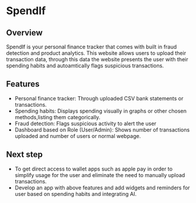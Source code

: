 # SpendIf 
## Overview
SpendIf is your personal finance tracker that comes with built in fraud detection and product analytics. This website allows users to upload their transaction data, through this data the website presents the user with their spending habits and autoamtically flags suspicious transactions.
## Features
* Personal finance tracker:
  Through uploaded CSV bank statements or transactions.
* Spending habits:
  Displays spending visually in graphs or other chosen methods,listing them categorically.
* Fraud detection:
  Flags suspicious activity to alert the user
* Dashboard based on Role (User/Admin):
  Shows number of transactions uploaded and number of users or normal webpage.
## Next step 
* To get direct access to wallet apps such as apple pay in order to simplify usage for the user and eliminate the need to manually upload transactions.
* Develop an app with above features and add widgets and reminders for user based on spending habits and integrating AI.
